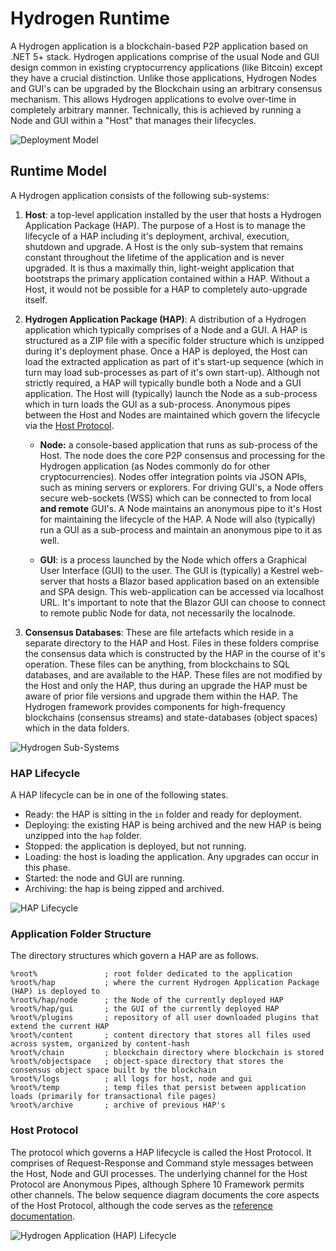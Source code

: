 # Hydrogen Runtime

A Hydrogen application is a blockchain-based P2P application based on .NET 5+ stack. Hydrogen applications comprise of the usual Node and GUI design common in existing cryptocurrency applications (like Bitcoin) except they have a crucial distinction. Unlike those applications, Hydrogen Nodes and GUI's can be upgraded by the Blockchain using an arbitrary consensus mechanism. This allows Hydrogen applications to evolve over-time in completely arbitrary manner. Technically, this is achieved by running a Node and GUI within a "Host" that manages their lifecycles.  





![Deployment Model](resources/Hydrogen-Deployment-Host-AppPackage.png)


## Runtime Model

A Hydrogen application consists of the following sub-systems:

1. **Host**: a top-level application installed by the user that hosts a Hydrogen Application Package (HAP). The purpose of a Host is to manage the lifecycle of a HAP including it's deployment, archival, execution, shutdown and upgrade.  A Host is the only sub-system that remains constant throughout the lifetime of the application and is never upgraded. It is thus a maximally thin, light-weight application that bootstraps the primary application contained within a HAP. Without a Host, it would not be possible for a HAP to completely auto-upgrade itself. 

2. **Hydrogen Application Package (HAP)**: A distribution of a Hydrogen application which typically comprises of a Node and a GUI. A HAP is structured as a ZIP file with a specific folder structure which is unzipped during it's deployment phase.  Once a HAP is deployed, the Host can load the extracted application as part of it's start-up sequence (which in turn may load sub-processes as part of it's own start-up). Although not strictly required, a HAP will typically bundle both a Node and a GUI application. The Host will (typically) launch the Node as a sub-process which in turn loads the GUI as a sub-process. Anonymous pipes between the Host and Nodes are maintained which govern the lifecycle via the [Host Protocol](#host-protocol).
   *  **Node:** a console-based application that runs as sub-process of the Host. The node does the core P2P consensus and processing for the Hydrogen application (as Nodes commonly do for other cryptocurrencies). Nodes offer integration points via JSON APIs, such as mining servers or explorers. For driving GUI's, a Node offers secure web-sockets (WSS) which can be connected to from local **and remote** GUI's. A Node maintains an anonymous pipe to it's Host for maintaining the lifecycle of the HAP. A Node will also (typically) run a GUI as a sub-process and maintain an anonymous pipe to it as well.
   
   * **GUI**: is a process launched by the Node which offers a Graphical User Interface (GUI) to the user. The GUI is (typically) a Kestrel web-server that hosts a Blazor based application based on an extensible and SPA design. This web-application can be accessed via localhost URL. It's important to note that the Blazor GUI can choose to connect to remote public Node for data, not necessarily the localnode.
   
3. **Consensus Databases**: These are file artefacts which reside in a separate directory to the HAP and Host. Files in these folders comprise the consensus data which is constructed by the HAP in the course of it's operation. These files can be anything, from blockchains to SQL databases, and are available to the HAP. These files are not modified by the Host and only the HAP, thus during an upgrade the HAP must be aware of prior file versions and upgrade them within the HAP. The Hydrogen framework provides components for high-frequency blockchains (consensus streams) and state-databases (object spaces) which in the data folders.



![Hydrogen Sub-Systems](resources/Hydrogen-Deployment-SubSystems.png)

### HAP Lifecycle

A HAP lifecycle can be in one of the following states.

* Ready: the HAP is sitting in the `in` folder and ready for deployment.
* Deploying: the existing HAP is being archived and the new HAP is being unzipped into the `hap` folder.
* Stopped: the application is deployed, but not running.
* Loading: the host is loading the application. Any upgrades can occur in this phase.
* Started: the node and GUI are running.
* Archiving: the hap is being zipped and archived.

![HAP  Lifecycle](resources/HAP-lifecycle.png)

### Application Folder Structure

The directory structures which govern a HAP are as follows. 

```
%root%               ; root folder dedicated to the application
%root%/hap           ; where the current Hydrogen Application Package (HAP) is deployed to 
%root%/hap/node      ; the Node of the currently deployed HAP
%root%/hap/gui       ; the GUI of the currently deployed HAP
%root%/plugins       ; repository of all user downloaded plugins that extend the current HAP
%root%/content       ; content directory that stores all files used across system, organized by content-hash
%root%/chain         ; blockchain directory where blockchain is stored
%root%/objectspace   ; object-space directory that stores the consensus object space built by the blockchain
%root%/logs          ; all logs for host, node and gui
%root%/temp          ; temp files that persist between application loads (primarily for transactional file pages)
%root%/archive       ; archive of previous HAP's
```



### Host Protocol

The protocol which governs a HAP lifecycle is called the Host Protocol. It comprises of Request-Response and Command style messages between the Host, Node and GUI processes. The underlying channel for the Host Protocol are Anonymous Pipes, although Sphere 10 Framework permits other channels. The below sequence diagram documents the core aspects of the Host Protocol, although the code serves as the [reference documentation][1].

![Hydrogen Application (HAP) Lifecycle](resources/host-protocol.svg)


[1]: https://github.com/Sphere10/Hydrogen/tree/master/src/Sphere10.Hydrogen.Core/Runtime "Hydrogen Host Protocol source-code"

